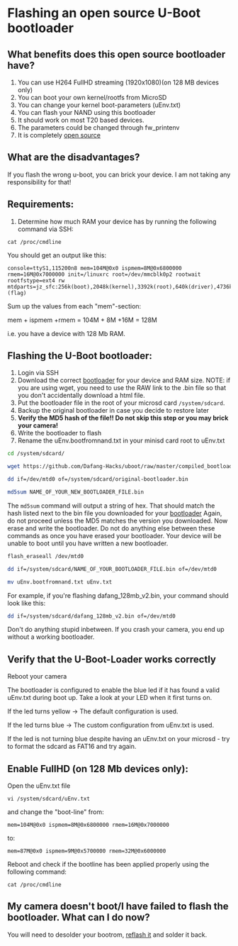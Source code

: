 # Flashing an open source U-Boot bootloader

## What benefits does this open source bootloader have?

1. You can use H264 FullHD streaming (1920x1080)(on 128 MB devices only)
2. You can boot your own kernel/rootfs from MicroSD
3. You can change your kernel boot-parameters (uEnv.txt)
4. You can flash your NAND using this bootloader
5. It should work on most T20 based devices.
6. The parameters could be changed through fw_printenv
7. It is completely [open source](https://github.com/Dafang-Hacks/uboot)

## What are the disadvantages?
If you flash the wrong u-boot, you can brick your device. I am not taking any responsibility for that!

## Requirements:

1. Determine how much RAM your device has by running the following command via SSH:
```$bash
cat /proc/cmdline 
```

You should get an output like this:

```$bash
console=ttyS1,115200n8 mem=104M@0x0 ispmem=8M@0x6800000 rmem=16M@0x7000000 init=/linuxrc root=/dev/mmcblk0p2 rootwait rootfstype=ext4 rw mtdparts=jz_sfc:256k(boot),2048k(kernel),3392k(root),640k(driver),4736k(appfs),2048k(backupk),640k(backupd),2048k(backupa),256k(config),256k(para),-(flag)
```

Sum up the values from each "mem"-section:

mem + ispmem +rmem = 104M + 8M +16M = 128M

i.e. you have a device with 128 Mb RAM.

## Flashing the U-Boot bootloader:

1. Login via SSH
2. Download the correct [bootloader](https://github.com/Dafang-Hacks/uboot/tree/master/compiled_bootloader) for your device and RAM size.  NOTE: if you are using wget, you need to use the RAW link to the .bin file so that you don't accidentally download a html file.
3. Put the bootloader file in the root of your microsd card `/system/sdcard`. 
4. Backup the original bootloader in case you decide to restore later
5. **Verify the MD5 hash of the file!! Do not skip this step or you may brick your camera!**
6. Write the bootloader to flash
7. Rename the uEnv.bootfromnand.txt in your minisd card root to uEnv.txt

```bash
cd /system/sdcard/

wget https://github.com/Dafang-Hacks/uboot/raw/master/compiled_bootloader/NAME_OF_YOUR_BOOTLOADER_FILE.bin 

dd if=/dev/mtd0 of=/system/sdcard/original-bootloader.bin

md5sum NAME_OF_YOUR_NEW_BOOTLOADER_FILE.bin 
```

The `md5sum` command will output a string of hex. That should match the hash listed next to the bin file you downloaded for your [bootloader](https://github.com/Dafang-Hacks/uboot/tree/master/compiled_bootloader) Again, do not proceed unless the MD5 matches the version you downloaded. Now erase and write the bootloader. Do not do anything else between these commands as once you have erased your bootloader. Your device will be unable to boot until you have written a new bootloader.  


```bash
flash_eraseall /dev/mtd0

dd if=/system/sdcard/NAME_OF_YOUR_BOOTLOADER_FILE.bin of=/dev/mtd0

mv uEnv.bootfromnand.txt uEnv.txt

```

For example, if you're flashing dafang_128mb_v2.bin, your command should look like this:

```bash
dd if=/system/sdcard/dafang_128mb_v2.bin of=/dev/mtd0
```

Don't do anything stupid inbetween.
If you crash your camera, you end up without a working bootloader.

## Verify that the U-Boot-Loader works correctly

Reboot your camera

The bootloader is configured to enable the blue led if it has found a valid uEnv.txt during boot up.
Take a look at your LED when it first turns on.

If the led turns yellow -> The default configuration is used.

If the led turns blue -> The custom configuration from uEnv.txt is used.

If the led is not turning blue despite having an uEnv.txt on your microsd - try to format the sdcard as FAT16 and try again.


## Enable FullHD (on 128 Mb devices only):

Open the uEnv.txt file 

```$bash
vi /system/sdcard/uEnv.txt
```
and change the "boot-line" from:

`mem=104M@0x0 ispmem=8M@0x6800000 rmem=16M@0x7000000`

to:

`mem=87M@0x0 ispmem=9M@0x5700000 rmem=32M@0x6000000`

Reboot and check if the bootline has been applied properly using the following command:

```$bash
cat /proc/cmdline
```

## My camera doesn't boot/I have failed to flash the bootloader. What can I do now?
You will need to desolder your bootrom, [reflash it](https://github.com/Dafang-Hacks/spiflasher) and solder it back.
